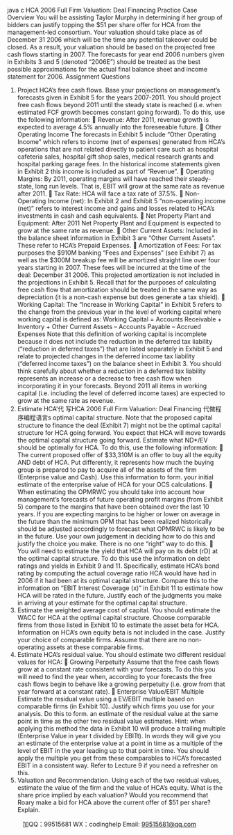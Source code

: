 java c
HCA 2006
Full Firm Valuation: Deal Financing
Practice Case
Overview
You will be assisting Taylor Murphy in determining if her group of bidders can justify topping the $51 per share offer for HCA from the management-led consortium. Your valuation should take place as of December 31 2006 which will be the time any potential takeover could be closed. As a result, your valuation should be based on the projected free cash flows starting in 2007. The forecasts for year end 2006 numbers given in Exhibits 3 and 5 (denoted “2006E”) should be treated as the best possible approximations for the actual final balance sheet and income statement for 2006.
Assignment Questions
1. Project HCA’s free cash flows. Base your projections on management’s forecasts given in Exhibit 5 for the years 2007-2011. You should project free cash flows beyond 2011 until the steady state is reached (i.e. when estimated FCF growth becomes constant going forward). To do this, use the following information:
 Revenue: After 2011, revenue growth is expected to average 4.5% annually into the foreseeable future.
 Other Operating Income The forecasts in Exhibit 5 include “Other Operating Income” which refers to income (net of expenses) generated from HCA’s operations that are not related directly to patient care such as hospital cafeteria sales, hospital gift shop sales, medical research grants and hospital parking garage fees. In the historical income statements given in Exhibit 2 this income is included as part of “Revenue”.
 Operating Margins: By 2011, operating margins will have reached their steady-state, long run levels. That is, EBIT will grow at the same rate as revenue after 2011.
 Tax Rate: HCA will face a tax rate of 37.5%.
 Non-Operating Income (net): In Exhibit 2 and Exhibit 5 “non-operating income (net)” refers to interest income and gains and losses related to HCA’s investments in cash and cash equivalents.
 Net Property Plant and Equipment: After 2011 Net Property Plant and Equipment is expected to grow at the same rate as revenue.
 Other Current Assets: Included in the balance sheet information in Exhibit 3 are “Other Current Assets”. These refer to HCA’s Prepaid Expenses.
 Amortization of Fees: For tax purposes the $910M banking “Fees and Expenses” (see Exhibit 7) as well as the $300M breakup fee will be amortized straight line over four years starting in 2007. These fees will be incurred at the time of the deal: December 31 2006. This projected amortization is not included in the projections in Exhibit 5. Recall that for the purposes of calculating free cash flow that amortization should be treated in the same way as depreciation (it is a non-cash expense but does generate a tax shield).
 Working Capital: The “Increase in Working Capital” in Exhibit 5 refers to the change from the previous year in the level of working capital where working capital is defined as:
Working Capital = Accounts Receivable + Inventory + Other Current Assets – Accounts Payable – Accrued Expenses
Note that this definition of working capital is incomplete because it does not include the reduction in the deferred tax liability (“reduction in deferred taxes”) that are listed separately in Exhibit 5 and relate to projected changes in the deferred income tax liability (“deferred income taxes”) on the balance sheet in Exhibit 3. You should think carefully about whether a reduction in a deferred tax liability represents an increase or a decrease to free cash flow when incorporating it in your forecasts. Beyond 2011 all items in working capital (i.e. including the level of deferred income taxes) are expected to grow at the same rate as revenue.
2. Estimate HCA’代 写HCA 2006 Full Firm Valuation: Deal Financing
代做程序编程语言s optimal capital structure. Note that the proposed capital structure to finance the deal (Exhibit 7) might not be the optimal capital structure for HCA going forward. You expect that HCA will move towards the optimal capital structure going forward. Estimate what ND*/EV should be optimally for HCA. To do this, use the following information:
 The current proposed offer of $33,310M is an offer to buy all the equity AND debt of HCA. Put differently, it represents how much the buying group is prepared to pay to acquire all of the assets of the firm (Enterprise value and Cash). Use this information to form. your initial estimate of the enterprise value of HCA for your OCS calculations.
 When estimating the OPMRWC you should take into account how management’s forecasts of future operating profit margins (from Exhibit 5) compare to the margins that have been obtained over the last 10 years. If you are expecting margins to be higher or lower on average in the future than the minimum OPM that has been realized historically should be adjusted accordingly to forecast what OPMRWC is likely to be in the future. Use your own judgement in deciding how to do this and justify the choice you make. There is no one “right” way to do this.
 You will need to estimate the yield that HCA will pay on its debt (rD) at the optimal capital structure. To do this use the information on debt ratings and yields in Exhibit 9 and 11. Specifically, estimate HCA’s bond rating by computing the actual coverage ratio HCA would have had in 2006 if it had been at its optimal capital structure. Compare this to the information on “EBIT Interest Coverage (x)” in Exhibit 11 to estimate how HCA will be rated in the future.
Justify each of the judgments you make in arriving at your estimate for the optimal capital structure.
3. Estimate the weighted average cost of capital. You should estimate the WACC for HCA at the optimal capital structure. Choose comparable firms from those listed in Exhibit 10 to estimate the asset beta for HCA. Information on HCA’s own equity beta is not included in the case. Justify your choice of comparable firms. Assume that there are no non-operating assets at these comparable firms.
4. Estimate HCA’s residual value. You should estimate two different residual values for HCA:
 Growing Perpetuity Assume that the free cash flows grow at a constant rate consistent with your forecasts. To do this you will need to find the year when, according to your forecasts the free cash flows begin to behave like a growing perpetuity (i.e. grow from that year forward at a constant rate).
 Enterprise Value/EBIT Multiple Estimate the residual value using a EV/EBIT multiple based on comparable firms (in Exhibit 10). Justify which firms you use for your analysis. Do this to form. an estimate of the residual value at the same point in time as the other two residual value estimates. Hint: when applying this method the data in Exhibit 10 will produce a trailing multiple (Enterprise Value in year t divided by EBITt). In words they will give you an estimate of the enterprise value at a point in time as a multiple of the level of EBIT in the year leading up to that point in time. You should apply the multiple you get from these comparables to HCA’s forecasted EBIT in a consistent way. Refer to Lecture 9 if you need a refresher on this.
5. Valuation and Recommendation. Using each of the two residual values, estimate the value of the firm and the value of HCA’s equity. What is the share price implied by each valuation? Would you recommend that Roary make a bid for HCA above the current offer of $51 per share? Explain.







         
加QQ：99515681  WX：codinghelp  Email: 99515681@qq.com
